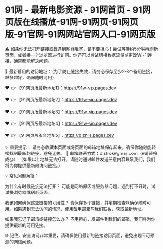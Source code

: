 # 91网 - 最新电影资源 - 91网首页 - 91网页版在线播放-91网-91网页-91网页版-91官网-91网网站官网入口-91网页版
⚠️ 如果你无法打开链接或者遇到网页阻塞，请不要担心！尝试等待约5分钟再刷新页面，或者换一个浏览器进行访问。你还可以尝试切换数据流量或更改Wi-Fi连接，通常都能解决问题。

🌟 最新启用的访问地址：（为了防止链接失效，请务必保存至少2-3个备用链接，越多越好，确保随时可用）

❤️ 👉 【91网页版最新地址1】：https://91w-vip.pages.dev

❤️ 👉 【91网页版最新地址2】：https://91w-vip.pages.dev

❤️ 👉 【91网页版最新地址3】：https://91w-vip.pages.dev

❤️ 👉 【91网页版最新地址4】：https://91w-vip.pages.dev

❤️ 👉 【91网页版永久地址5】：https://dizhila.pages.dev

✨ 重要提示： 请务必收藏本页面或将页面的邮箱地址保存起来，确保你随时能轻松找到最新的链接，避免迷失。 📧 邮箱联系方式：dizhiok#gmail.com（#请替换成@） （如果以上地址无法打开，请随时通过邮件发送任意内容联系我们，我们将为你提供最新的访问链接。）

💡 常见问题解答：

为什么有时候链接无法打开？ 可能是网络原因或服务器问题，遇到打不开时，试试换浏览器或刷新页面。

我该如何确保这些链接的可用性？ 请保存多个链接，并定期检查以确保随时可用。如果遇到无法访问的情况，使用备用邮箱与我们联系，获取最新地址。

如果我忘记了邮箱或链接怎么办？ 不用担心，发邮件到我们的邮箱，我们将为你提供最新的可用链接。

🌐 记住，安全访问非常重要，请确保使用最新的链接访问页面，避免出现不可预测的网络问题。
